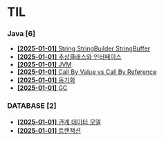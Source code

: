 # TIL
 
### Java [6]
- [**[2025-01-01]**  String StringBuilder StringBuffer](https://github.com/A-lass/TIL/blob/main/Java/String_StringBuilder_StringBuffer.md)
- [**[2025-01-01]**  추상클래스와 인터페이스](https://github.com/A-lass/TIL/blob/main/Java/추상클래스와_인터페이스.md)
- [**[2025-01-01]**  JVM](https://github.com/A-lass/TIL/blob/main/Java/JVM.md)
- [**[2025-01-01]**  Call By Value vs Call By Reference](https://github.com/A-lass/TIL/blob/main/Java/Call_By_Value_vs_Call_By_Reference.md)
- [**[2025-01-01]**  동기화](https://github.com/A-lass/TIL/blob/main/Java/동기화.md)
- [**[2025-01-01]**  GC](https://github.com/A-lass/TIL/blob/main/Java/GC.md)
### DATABASE [2]
- [**[2025-01-01]**  관계 데이터 모델](https://github.com/A-lass/TIL/blob/main/DATABASE/관계_데이터_모델.md)
- [**[2025-01-01]**  트랜잭션](https://github.com/A-lass/TIL/blob/main/DATABASE/트랜잭션.md)
